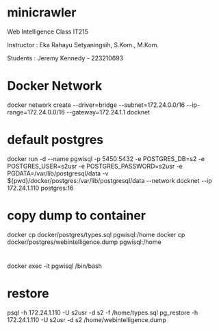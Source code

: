 # minicrawler
Web Intelligence Class IT215 

Instructor : Eka Rahayu Setyaningsih, S.Kom., M.Kom. 

Students : Jeremy Kennedy - 223210693

# Docker Network
docker network create --driver=bridge --subnet=172.24.0.0/16 --ip-range=172.24.0.0/16 --gateway=172.24.1.1 docknet

# default postgres
docker run -d --name pgwisql -p 5450:5432 -e POSTGRES_DB=s2 -e POSTGRES_USER=s2usr -e POSTGRES_PASSWORD=s2usr -e PGDATA=/var/lib/postgresql/data -v ${pwd}/docker/postgres:/var/lib/postgresql/data --network docknet --ip 172.24.1.110 postgres:16

# copy dump to container
docker cp docker/postgres/types.sql pgwisql:/home
docker cp docker/postgres/webintelligence.dump pgwisql:/home

# 
docker exec -it pgwisql /bin/bash

# restore
psql -h 172.24.1.110 -U s2usr -d s2 -f /home/types.sql
pg_restore -h 172.24.1.110 -U s2usr -d s2 /home/webintelligence.dump 


